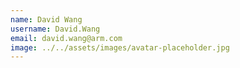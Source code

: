 ```yaml
---
name: David Wang
username: David.Wang
email: david.wang@arm.com
image: ../../assets/images/avatar-placeholder.jpg
---
```

